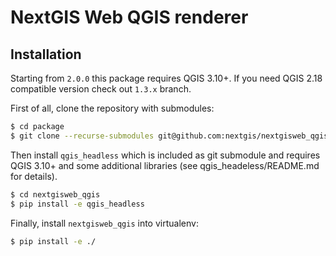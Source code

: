 # NextGIS Web QGIS renderer

## Installation

Starting from ``2.0.0`` this package requires QGIS 3.10+. If you need QGIS 2.18
compatible version check out ``1.3.x`` branch.

First of all, clone the repository with submodules:

```bash
$ cd package
$ git clone --recurse-submodules git@github.com:nextgis/nextgisweb_qgis.git
```

Then install `qgis_headless` which is included as git submodule and requires
QGIS 3.10+ and some additional libraries (see qgis_headeless/README.md for
details).

```bash
$ cd nextgisweb_qgis
$ pip install -e qgis_headless
```

Finally, install ``nextgisweb_qgis`` into virtualenv:

```bash
$ pip install -e ./
```